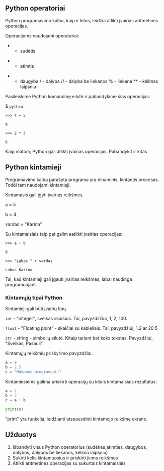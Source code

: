 ## Python operatoriai

Python programavimo kalba, kaip ir kitos, leidžia atlikti įvairias aritmetines operacijas. 

Operacijoms naudojami operatoriai:

+ - sudėtis
- - atimtis
* - daugyba
/ - dalyba
// - dalyba be liekanos 
% - liekana
** - kėlimas laipsniu

Pasileiskime Python komandinę eilutė ir pabandykime šias operacijas:

$ `python`

`>>> 4 + 5`

`9`

`>>> 2 * 3` 

`6`

Kaip matom, Python gali atlikti įvairias operacijas. Pabandykit ir kitas




## Python kintamieji

Programavimo kalba parašyta programa yra dinaminis, kintantis procesas. Todėl tam naudojami kintamieji. 

Kintamasis gali įgyti įvairias reikšmes. 

a = 5

b = 4

vardas = "Karina"

Su kintamaisiais taip pat galim aatlikti įvairias operacijas:

`>>> a + b`

`9`

`>>> "Labas " + vardas`

`Labas Karina`

Tai, kad kintamieji gali įgauti įvairias reikšmes, labai naudinga programuojant. 

### Kintamųjų tipai Python

Kintamieji gali būti įvairių tipų.

`int` - "integer", sveikas skaičius. Tai, pavyzdzžiui, 1, 2, 100.

`float` - "Floating point" - skaičiai su kableliais. Tai, pavyzdžiui, 1.2 ar 20.5

`str` - string - simbolių eilutė. Kitaip tariant bet koks tekstas. Pavyzdžiui, "Sveikas, Pasauli". 

Kintamųjų reikšmių priskyrimo pavyzdžiai:

```python
a = 9
b = 2.5
c = "Mokomės programuoti"
```

Kintamiesiems galima priskirti operacijų su kitais kintamaisiais rezultatus:

```python
a = 2
b = 3
c = a + b

print(c)
```

"print" yra funkcija, leidžianti atspausdinti kintamojo reikšmę ekrane. 


## Užduotys

1. Išbandyti visus Python operatorius (sudėties,atimties, daugybos, dalybos, dalybos be liekanos, kėlimo laipsniu)
2. Sukirti kelis kintamuosius ir priskirti jiems reikšmes
3. Atlikti aritmetines operacijas su sukurtais kintamaisiais





